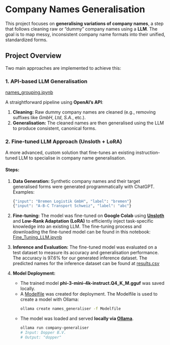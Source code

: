 # Company Names Generalisation

This project focuses on **generalising variations of company names**, a step that follows cleaning raw or “dummy” company names using a **LLM**.
The goal is to map messy, inconsistent company name formats into their unified, standardized forms.

## Project Overview

Two main approaches are implemented to achieve this:

### **1. API-based LLM Generalisation** 
[names_grouping.ipynb](https://github.com/trantrieuvy/names-generaliser/blob/main/names_grouping.ipynb)


A straightforward pipeline using **OpenAI’s API**:

1. **Cleaning:** Raw dummy company names are cleaned (e.g., removing suffixes like *GmbH*, *Ltd*, *S.A.*, etc.).
2. **Generalisation:** The cleaned names are then generalised using the LLM to produce consistent, canonical forms.

### **2. Fine-tuned LLM Approach (Unsloth + LoRA)**

A more advanced, custom solution that fine-tunes an existing instruction-tuned LLM to specialise in company name generalisation.

#### **Steps:**

1. **Data Generation:**
   Synthetic company names and their target generalised forms were generated programmatically with ChatGPT.
   Examples:
      ```python
   {"input": "Bremen Logistik GmbH", "label": "bremen"}
   {"input": "A-B-C Transport Schweiz", "label": "abc"}
   ```

3. **Fine-tuning:**
   The model was fine-tuned on **Google Colab** using **[Unsloth](https://github.com/unslothai/unsloth)** and **Low-Rank Adaptation (LoRA)** to efficiently inject task-specific knowledge into an existing LLM. The fine-tuning process and downloading the fine-tuned model can be found in this notebook: [Fine_Tuning_LLM.ipynb](https://github.com/trantrieuvy/names-generaliser/blob/main/Fine_Tuning_LLM.ipynb)

4. **Inference and Evaluation:**
   The fine-tuned model was evaluated on a test dataset to measure its accuracy and generalisation performance. The accuracy is 97.6% for our generated inference dataset. The predicted names for the inference dataset can be found at [results.csv](https://github.com/trantrieuvy/names-generaliser/blob/main/results.csv)

5. **Model Deployment:**

   * The trained model **phi-3-mini-4k-instruct.Q4_K_M.gguf** was saved locally.
   * A [Modelfile](https://github.com/trantrieuvy/names-generaliser/blob/main/Modelfile) was created for deployment.
     The Modelfile is used to create a model with Ollama:
      ```bash
      ollama create names_generaliser -f Modelfile
      ```
   * The model was loaded and served **locally via [Ollama](https://ollama.ai)**.
      ```bash
      ollama run company-generaliser
      # Input: Dopper B.V. 
      # Output: "dopper"
      ```
